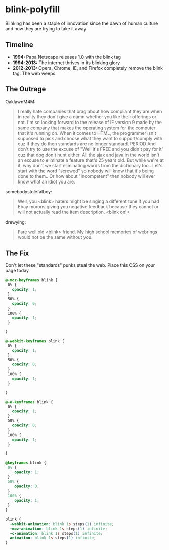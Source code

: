 blink-polyfill
==============

Blinking has been a staple of innovation since the dawn of human culture and now they are trying to take it away.

## Timeline

- __1994:__ Papa Netscape releases 1.0 with the blink tag
- __1994-2013:__ The internet thrives in its blinking glory
- __2012-2013:__ Opera, Chrome, IE, and Firefox completely remove the blink tag. The web weeps.

## The Outrage

OaklawnM4M:
> I really hate companies that brag about how compliant they are when in reality they don't give a damn whether you like their offerings or not. I'm so looking forward to the release of IE version  9 made by the same company that makes the operating system for the computer that it's running on.
> When it comes to HTML, the programmer isn't supposed to pick and choose what they want to support/comply with cuz if they do then standards are no longer standard.  PERIOD
> And don't try to use the excuse of "Well it's FREE and you didn't pay for it"  cuz that dog don't hunt either.  All the ajax and java in the world isn't an excuse to eliminate a feature that's 25 years old.  But while we're at it, why don't we start eliminating words from the dictionary too..  Let's start with the word "screwed" so nobody will know that it's being done to them..  Or how about "incompetent" then nobody will ever know what an idiot you are.

somebodystolefatboy:
> Well, you \<blink\> haters might be singing a different tune if you had Ebay morons giving you negative  feedback because they cannot or will not actually read the item description. \<blink on!\>

drewying:
> Fare well old \<blink\> friend. My high school memories of webrings would not be the same without you.

## The Fix

Don't let these "standards" punks steal the web. Place this CSS on your page today.

```css
@-moz-keyframes blink {
 0% {
   opacity: 1;
 }
 50% {
   opacity: 0;
 }
 100% {
   opacity: 1;
 }

}

@-webkit-keyframes blink {
 0% {
   opacity: 1;
 }
 50% {
   opacity: 0;
 }
 100% {
   opacity: 1;
 }

}

@-o-keyframes blink {
 0% {
   opacity: 1;
 }
 50% {
   opacity: 0;
 }
 100% {
   opacity: 1;
 }

}

@keyframes blink {
 0% {
    opacity: 1;
 }
 50% {
    opacity: 0;
 }
 100% {
    opacity: 1;
 }
}

blink {
  -webkit-animation: blink 1s steps(1) infinite;
  -moz-animation: blink 1s steps(1) infinite;
  -o-animation: blink 1s steps(1) infinite;
  animation: blink 1s steps(1) infinite;
}
```


